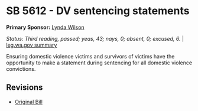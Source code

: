# SB 5612 - DV sentencing statements
**Primary Sponsor:** [Lynda Wilson](/person/leg/lynda.wilson.md)

*Status: Third reading, passed; yeas, 43; nays, 0; absent, 0; excused, 6.* | [leg.wa.gov summary](https://app.leg.wa.gov/billsummary?BillNumber=5612&Year=2021)

Ensuring domestic violence victims and survivors of victims have the opportunity to make a statement during sentencing for all domestic violence convictions.

## Revisions
* [Original Bill](1/)